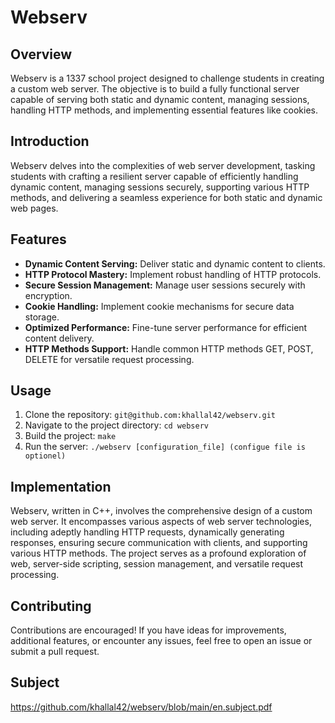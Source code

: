 # Webserv

## Overview
Webserv is a 1337 school project designed to challenge students in creating a custom web server. The objective is to build a fully functional server capable of serving both static and dynamic content, managing sessions, handling HTTP methods, and implementing essential features like cookies.

## Introduction
Webserv delves into the complexities of web server development, tasking students with crafting a resilient server capable of efficiently handling dynamic content, managing sessions securely, supporting various HTTP methods, and delivering a seamless experience for both static and dynamic web pages.

## Features
- **Dynamic Content Serving:** Deliver static and dynamic content to clients.
- **HTTP Protocol Mastery:** Implement robust handling of HTTP protocols.
- **Secure Session Management:** Manage user sessions securely with encryption.
- **Cookie Handling:** Implement cookie mechanisms for secure data storage.
- **Optimized Performance:** Fine-tune server performance for efficient content delivery.
- **HTTP Methods Support:** Handle common HTTP methods GET, POST, DELETE for versatile request processing.

## Usage
1. Clone the repository: `git@github.com:khallal42/webserv.git`
2. Navigate to the project directory: `cd webserv`
3. Build the project: `make`
4. Run the server: `./webserv [configuration_file] (configue file is optionel)`

## Implementation
Webserv, written in C++, involves the comprehensive design of a custom web server. It encompasses various aspects of web server technologies, including adeptly handling HTTP requests, dynamically generating responses, ensuring secure communication with clients, and supporting various HTTP methods. The project serves as a profound exploration of web, server-side scripting, session management, and versatile request processing.

## Contributing
Contributions are encouraged! If you have ideas for improvements, additional features, or encounter any issues, feel free to open an issue or submit a pull request.

## Subject
https://github.com/khallal42/webserv/blob/main/en.subject.pdf
